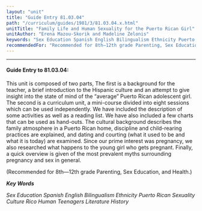```yaml
---
layout: "unit"
title: "Guide Entry 81.03.04"
path: "/curriculum/guides/1981/3/81.03.04.x.html"
unitTitle: "Family Life and Human Sexuality for the Puerto Rican Girl"
unitAuthor: "Erena Mazou-Skorik and Madeline Zelonis"
keywords: "Sex Education Spanish English Bilingualism Ethnicity Puerto Rican Sexuality Culture Rico Human Teenagers Literature History"
recommendedFor: "Recommended for 8th—12th grade Parenting, Sex Education, and Health."
---
```

<body>
<hr/>
 <h4>
  Guide Entry to 81.03.04:
 </h4>
 This unit is composed of two parts, The first is a background for the teacher, a brief introduction to the Hispanic culture and an attempt to give insight into the state of mind of the “average” Puerto Rican adolescent girl.  The second is a curriculum unit, a mini-course divided into eight sessions which can be used independently.  We have included the description of some activities as well as a reading list.  We have also included a few charts that can be used as hand-outs.  The cultural background describes the family atmosphere in a Puerto Rican home, discipline and child-rearing practices are explained, and dating and courting (what it used to be and what it is today) are examined.  Since our prime interest was pregnancy, we also researched what happens to the young girl who gets pregnant.  Finally, a quick overview is given of the most prevalent myths surrounding pregnancy and sex in general.
 <p>
  (Recommended for 8th—12th grade Parenting, Sex Education, and Health.)
 </p>
<p>
  <b>
   <i>
    Key Words
   </i>
  </b>
  <br/>
 </p>
 <p>
  <i>
   Sex Education Spanish English Bilingualism Ethnicity Puerto Rican Sexuality Culture Rico Human Teenagers Literature History
  </i>
 </p>

</body>